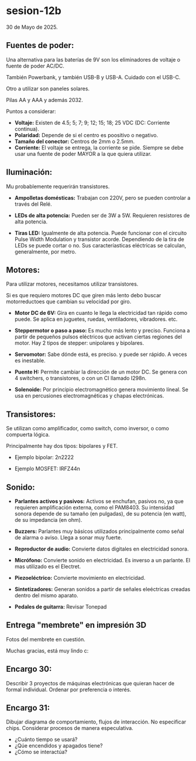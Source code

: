 # sesion-12b

30 de  Mayo de 2025.

## Fuentes de poder:

Una alternativa para las baterías de 9V son los eliminadores de voltaje o fuente de poder AC/DC.

También Powerbank, y también USB-B y USB-A. Cuidado con el USB-C.

Otro a utilizar son paneles solares.

Pilas AA y AAA y además 2032.

Puntos a considerar:

 - **Voltaje:** Existen de 4.5; 5; 7; 9; 12; 15; 18; 25 VDC (DC: Corriente continua).
 - **Polaridad:** Depende de si el centro es poositivo o negativo.
 - **Tamaño del conector:** Centros de 2mm o 2.5mm.
 - **Corriente:** El voltaje se entrega, la corriente se pide. Siempre se debe usar una fuente de poder MAYOR a la que quiera utilizar.

## Iluminación:

Mu probablemente requerirán transistores.

 - **Ampolletas domésticas:** Trabajan con 220V, pero se pueden controlar a través del Relé.

 - **LEDs de alta potencia:** Pueden ser de 3W a 5W. Requieren resistores de alta potencia.

 - **Tiras LED:** Igualmente de alta potencia. Puede funcionar con el circuito Pulse Width Modulation y transistor acorde. Dependiendo de la tira de LEDs se puede cortar o no. Sus caracteríasticas eléctricas se calculan, generalmente, por metro.

## Motores:

Para utilizar motores, necesitamos utilizar transistores.

Si es que requiero motores DC que giren más lento debo buscar motorreductoes que cambian su velocidad por giro. 

 - **Motor DC de 6V:** Gira en cuanto le llega la electricidad tan rápido como puede. Se aplica en juguetes, ruedas, ventiladores, vibradores. etc.

 - **Steppermotor o paso a paso:** Es mucho más lento y preciso. Funciona a partir de pequeños pulsos eléctricos que activan ciertas regiones del motor. Hay 2 tipos de stepper: unipolares y bipolares.

 - **Servomotor:** Sabe dónde está, es preciso. y puede ser rápido. A veces es inestable.

 - **Puente H:** Permite cambiar la dirección de un motor DC. Se genera con 4 switchers, o transistores, o con un CI llamado I298n.

 - **Solenoide:** Por principio electromagnético genera movimiento líneal. Se usa en percusiones electromagnéticas y chapas electrónicas.

## Transistores:

Se utilizan como amplificador, como switch, como inversor, o como compuerta lógica.

Principalmente hay dos tipos: bipolares y FET.

 - Ejemplo bipolar: 2n2222

 - Ejemplo MOSFET: IRFZ44n

## Sonido:

- **Parlantes activos y pasivos:** Activos se enchufan, pasivos no, ya que requieren amplificación externa, como el PAM8403. Su intensidad sonora depende de su tamaño (en pulgadas), de su potencia (en watt), de su impedancia (en ohm).

- **Buzzers:** Parlantes muy básicos utilizados principalmente como señal de alarma o aviso. Llega a sonar muy fuerte.

- **Reproductor de audio:** Convierte datos digitales en electricidad sonora.

- **Micrófono:** Convierte sonido en electricidad. Es inverso a un parlante. El mas utilizado es el Electret.

- **Piezoeléctrico:** Convierte movimiento en electricidad.

- **Sintetizadores:** Generan sonidos a partir de señales eleéctricas creadas dentro del mismo aparato.

- **Pedales de guitarra:** Revisar Tonepad

## Entrega "membrete" en impresión 3D

Fotos del membrete en cuestión.


Muchas gracias, está muy lindo c:

## Encargo 30:

Describir 3 proyectos de máquinas electrónicas que quieran hacer de formal individual. Ordenar por preferencia o interés. 

## Encargo 31:

Dibujar diagrama de comportamiento, flujos de interacción. No especificar chips. Considerar procesos de manera especulativa.

 -  ¿Cuánto tiempo se usará?
 -  ¿Qúe encendidos y apagados tiene?
 -  ¿Cómo se interactúa?
